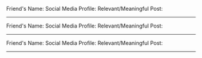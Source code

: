 Friend's Name: 
Social Media Profile: 
Relevant/Meaningful Post:

---

Friend's Name: 
Social Media Profile: 
Relevant/Meaningful Post:

---

Friend's Name: 
Social Media Profile: 
Relevant/Meaningful Post:

---
